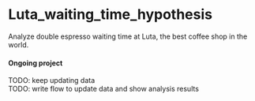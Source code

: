 # Luta_waiting_time_hypothesis
Analyze double espresso waiting time at Luta, the best coffee shop in the world.

#### Ongoing project
TODO: keep updating data <br />
TODO: write flow to update data and show analysis results
